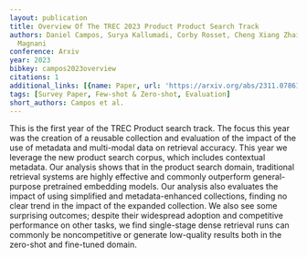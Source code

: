 ```yaml
---
layout: publication
title: Overview Of The TREC 2023 Product Product Search Track
authors: Daniel Campos, Surya Kallumadi, Corby Rosset, Cheng Xiang Zhai, Alessandro
  Magnani
conference: Arxiv
year: 2023
bibkey: campos2023overview
citations: 1
additional_links: [{name: Paper, url: 'https://arxiv.org/abs/2311.07861'}]
tags: [Survey Paper, Few-shot & Zero-shot, Evaluation]
short_authors: Campos et al.
---
```

This is the first year of the TREC Product search track. The focus this year
was the creation of a reusable collection and evaluation of the impact of the
use of metadata and multi-modal data on retrieval accuracy. This year we
leverage the new product search corpus, which includes contextual metadata. Our
analysis shows that in the product search domain, traditional retrieval systems
are highly effective and commonly outperform general-purpose pretrained
embedding models. Our analysis also evaluates the impact of using simplified
and metadata-enhanced collections, finding no clear trend in the impact of the
expanded collection. We also see some surprising outcomes; despite their
widespread adoption and competitive performance on other tasks, we find
single-stage dense retrieval runs can commonly be noncompetitive or generate
low-quality results both in the zero-shot and fine-tuned domain.